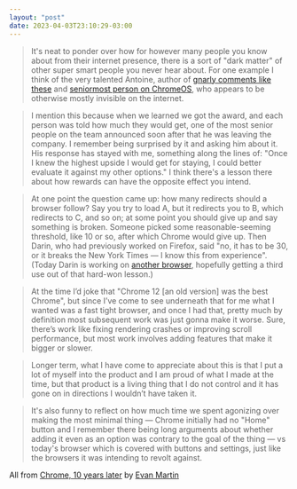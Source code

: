 ```yaml
---
layout: "post"
date: 2023-04-03T23:10:29-03:00
---
```


> It's neat to ponder over how for however many people you know about from their internet presence, there is a sort of "dark matter" of other super smart people you never hear about. For one example I think of the very talented Antoine, author of [gnarly comments like these](http://neugierig.org/software/chromium/notes/2009/05/plugins-diagram.html) and [seniormost person on ChromeOS](https://news.ycombinator.com/item?id=5220931), who appears to be otherwise mostly invisible on the internet.

> I mention this because when we learned we got the award, and each person was told how much they would get, one of the most senior people on the team announced soon after that he was leaving the company. I remember being surprised by it and asking him about it. His response has stayed with me, something along the lines of: "Once I knew the highest upside I would get for staying, I could better evaluate it against my other options." I think there's a lesson there about how rewards can have the opposite effect you intend.

> At one point the question came up: how many redirects should a browser follow? Say you try to load A, but it redirects you to B, which redirects to C, and so on; at some point you should give up and say something is broken. Someone picked some reasonable-seeming threshold, like 10 or so, after which Chrome would give up. Then Darin, who had previously worked on Firefox, said "no, it has to be 30, or it breaks the New York Times — I know this from experience". (Today Darin is working on [another browser](https://www.theverge.com/2022/10/31/23428862/arc-browser-web-company-darin-fisher), hopefully getting a third use out of that hard-won lesson.)

> At the time I’d joke that "Chrome 12 [an old version] was the best Chrome", but since I’ve come to see underneath that for me what I wanted was a fast tight browser, and once I had that, pretty much by definition most subsequent work was just gonna make it worse. Sure, there’s work like fixing rendering crashes or improving scroll performance, but most work involves adding features that make it bigger or slower.

> Longer term, what I have come to appreciate about this is that I put a lot of myself into the product and I am proud of what I made at the time, but that product is a living thing that I do not control and it has gone on in directions I wouldn’t have taken it. 

> It's also funny to reflect on how much time we spent agonizing over making the most minimal thing — Chrome initially had no "Home" button and I remember there being long arguments about whether adding it even as an option was contrary to the goal of the thing — vs today's browser which is covered with buttons and settings, just like the browsers it was intending to revolt against.

All from [Chrome, 10 years later](https://neugierig.org/software/blog/2022/12/chrome.html) by [Evan Martin](https://neugierig.org)
